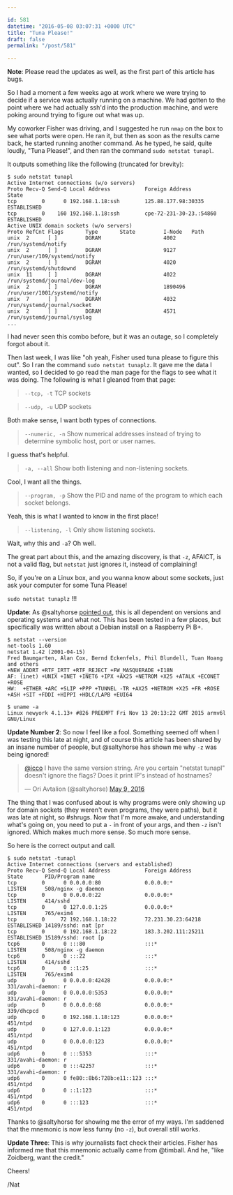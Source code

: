 ```yaml
---

id: 581
datetime: "2016-05-08 03:07:31 +0000 UTC"
title: "Tuna Please!"
draft: false
permalink: "/post/581"

---
```


**Note**: Please read the updates as well, as the first part of this article has bugs.

So I had a moment a few weeks ago at work where we were trying to decide if a service was actually running on a machine. We had gotten to the point where we had actually ssh'd into the production machine, and were poking around trying to figure out what was up.

My coworker Fisher was driving, and I suggested he run `nmap` on the box to see what ports were open. He ran it, but then as soon as the results came back, he started running another command. As he typed, he said, quite loudly, "Tuna Please!", and then ran the command `sudo netstat tunapl`.

It outputs something like the following (truncated for brevity):

```shell
$ sudo netstat tunapl
Active Internet connections (w/o servers)
Proto Recv-Q Send-Q Local Address           Foreign Address         State
tcp        0      0 192.168.1.18:ssh        125.88.177.98:30335     ESTABLISHED
tcp        0    160 192.168.1.18:ssh        cpe-72-231-30-23.:54860 ESTABLISHED
Active UNIX domain sockets (w/o servers)
Proto RefCnt Flags       Type       State         I-Node   Path
unix  2      [ ]         DGRAM                    4002     /run/systemd/notify
unix  2      [ ]         DGRAM                    9127     /run/user/109/systemd/notify
unix  2      [ ]         DGRAM                    4020     /run/systemd/shutdownd
unix  11     [ ]         DGRAM                    4022     /run/systemd/journal/dev-log
unix  2      [ ]         DGRAM                    1890496  /run/user/1001/systemd/notify
unix  7      [ ]         DGRAM                    4032     /run/systemd/journal/socket
unix  2      [ ]         DGRAM                    4571     /run/systemd/journal/syslog
...
```

I had never seen this combo before, but it was an outage, so I completely forgot about it. 

Then last week, I was like "oh yeah, Fisher used tuna please to figure this out". So I ran the command `sudo netstat tunaplz`. It gave me the data I wanted, so I decided to go read the man page for the flags to see what it was doing. The following is what I gleaned from that page:

 > `--tcp, -t` TCP sockets

 > `--udp, -u` UDP sockets

Both make sense, I want both types of connections.

 > `--numeric, -n` Show numerical addresses instead of trying to determine symbolic host, port or user names.

I guess that's helpful.

 > `-a, --all` Show both listening and non-listening sockets.

Cool, I want all the things.

 > `--program, -p` Show the PID and name of the program to which each socket belongs.

Yeah, this is what I wanted to know in the first place!

 > `--listening, -l` Only show listening sockets.

Wait, why this and `-a`? Oh well.

The great part about this, and the amazing discovery, is that `-z`, AFAICT, is not a valid flag, but `netstat` just ignores it, instead of complaining!

So, if you're on a Linux box, and you wanna know about some sockets, just ask your computer for some Tuna Please!

`sudo netstat tunaplz` !!!

**Update**: As @saltyhorse [pointed out](https://twitter.com/saltyhorse/status/729296565983121409), this is all dependent on versions and operating systems and what not. This has been tested in a few places, but specifically was written about a Debian install on a Raspberry Pi B+.

```shell
$ netstat --version
net-tools 1.60
netstat 1.42 (2001-04-15)
Fred Baumgarten, Alan Cox, Bernd Eckenfels, Phil Blundell, Tuan Hoang and others
+NEW_ADDRT +RTF_IRTT +RTF_REJECT +FW_MASQUERADE +I18N
AF: (inet) +UNIX +INET +INET6 +IPX +AX25 +NETROM +X25 +ATALK +ECONET +ROSE
HW:  +ETHER +ARC +SLIP +PPP +TUNNEL -TR +AX25 +NETROM +X25 +FR +ROSE +ASH +SIT +FDDI +HIPPI +HDLC/LAPB +EUI64

$ uname -a
Linux newyork 4.1.13+ #826 PREEMPT Fri Nov 13 20:13:22 GMT 2015 armv6l GNU/Linux
```


**Update Number 2**: So now I feel like a fool. Something seemed off when I was testing this late at night, and of course this article has been shared by an insane number of people, but @saltyhorse has shown me why `-z` was being ignored!

<blockquote class="twitter-tweet" data-conversation="none" data-lang="en"><p lang="en" dir="ltr"><a href="https://twitter.com/icco">@icco</a> I have the same version string. Are you certain &quot;netstat tunapl&quot; doesn&#39;t ignore the flags? Does it print IP&#39;s instead of hostnames?</p>&mdash; Ori Avtalion (@saltyhorse) <a href="https://twitter.com/saltyhorse/status/729570333762686976">May 9, 2016</a></blockquote>
<script async src="//platform.twitter.com/widgets.js" charset="utf-8"></script>

The thing that I was confused about is why programs were only showing up for domain sockets (they weren't even programs, they were paths), but it was late at night, so #shrugs. Now that I'm more awake, and understanding what's going on, you need to put a `-` in front of your args, and then `-z` isn't ignored. Which makes much more sense. So much more sense.

So here is the correct output and call.

```shell
$ sudo netstat -tunapl
Active Internet connections (servers and established)
Proto Recv-Q Send-Q Local Address           Foreign Address         State       PID/Program name
tcp        0      0 0.0.0.0:80              0.0.0.0:*               LISTEN      508/nginx -g daemon
tcp        0      0 0.0.0.0:22              0.0.0.0:*               LISTEN      414/sshd
tcp        0      0 127.0.0.1:25            0.0.0.0:*               LISTEN      765/exim4
tcp        0     72 192.168.1.18:22         72.231.30.23:64218      ESTABLISHED 14189/sshd: nat [pr
tcp        0      0 192.168.1.18:22         183.3.202.111:25211     ESTABLISHED 15189/sshd: root [p
tcp6       0      0 :::80                   :::*                    LISTEN      508/nginx -g daemon
tcp6       0      0 :::22                   :::*                    LISTEN      414/sshd
tcp6       0      0 ::1:25                  :::*                    LISTEN      765/exim4
udp        0      0 0.0.0.0:42428           0.0.0.0:*                           331/avahi-daemon: r
udp        0      0 0.0.0.0:5353            0.0.0.0:*                           331/avahi-daemon: r
udp        0      0 0.0.0.0:68              0.0.0.0:*                           339/dhcpcd
udp        0      0 192.168.1.18:123        0.0.0.0:*                           451/ntpd
udp        0      0 127.0.0.1:123           0.0.0.0:*                           451/ntpd
udp        0      0 0.0.0.0:123             0.0.0.0:*                           451/ntpd
udp6       0      0 :::5353                 :::*                                331/avahi-daemon: r
udp6       0      0 :::42257                :::*                                331/avahi-daemon: r
udp6       0      0 fe80::8b6:728b:e11::123 :::*                                451/ntpd
udp6       0      0 ::1:123                 :::*                                451/ntpd
udp6       0      0 :::123                  :::*                                451/ntpd
```

Thanks to @saltyhorse for showing me the error of my ways. I'm saddened that the mnemonic is now less funny (no `-z`), but overall still works.

**Update Three**: This is why journalists fact check their articles. Fisher has informed me that this mnemonic actually came from @timball. And he, "like Zoidberg, want the credit."

Cheers!

/Nat

